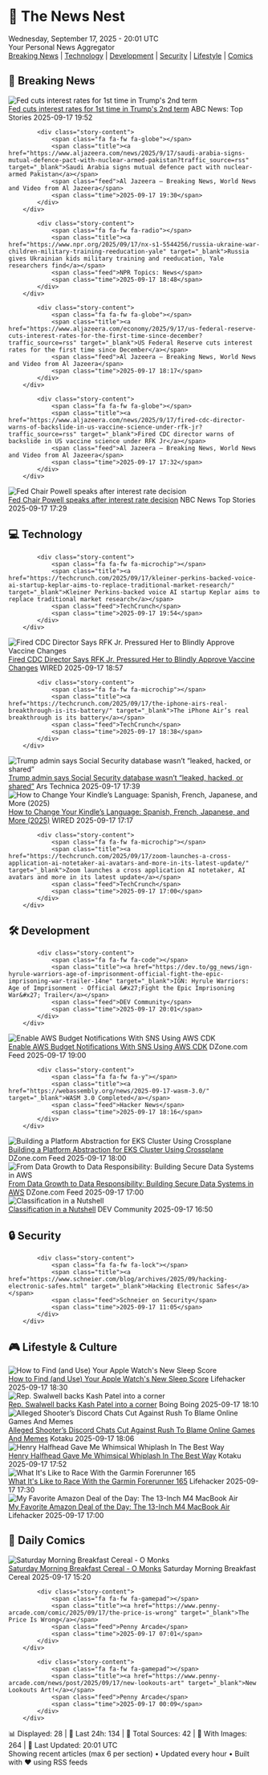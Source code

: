 <!-- Processing 54 RSS feeds at 2025-09-17 20:01:39 UTC -->
<!-- Processing: XKCD -->
<!-- Processing: Dilbert -->
<!-- Processing: Cyanide & Happiness -->
<!-- Processing: Dinosaur Comics -->
<!-- Processing: CNN Top Stories -->
<!-- Processing: Al Jazeera Breaking News -->
<!-- Processing: NPR News -->
<!-- Processing: CBC News -->
<!-- Error processing https://rss.cbc.ca/lineup/topstories.xml: The read operation timed out -->
<!-- Processing: Associated Press Breaking -->
<!-- Processing: ABC News Breaking -->
<!-- Processing: Guardian World News -->
<!-- Processing: Sky News World -->
<!-- Processing: TechCrunch -->
<!-- Processing: WIRED -->
<!-- Processing: Hacker News -->
<!-- Processing: Dev.to -->
<!-- Processing: StackOverflow Blog -->
<!-- Processing: OMG! Ubuntu -->
<!-- Processing: Red Hat Blog -->
<!-- Processing: Ubuntu Blog -->
<!-- Processing: GitLab Blog -->
<!-- Processing: DZone -->
<!-- Processing: Martin Fowler -->
<!-- Processing: Lifehacker -->
<!-- Processing: Boing Boing -->
<!-- Generated 9 new posts out of 25 feeds processed -->
<div class="newspaper-header">
    <h1 class="newspaper-title">📰 The News Nest</h1>
    <div class="newspaper-date">Wednesday, September 17, 2025 - 20:01 UTC</div>
    <div class="newspaper-subtitle">Your Personal News Aggregator</div>
</div>

<div class="newspaper-nav">
    <a href="#breaking">Breaking News</a> |
    <a href="#tech">Technology</a> |
    <a href="#dev">Development</a> |
    <a href="#security">Security</a> |
    <a href="#lifestyle">Lifestyle</a> |
    <a href="#webcomics">Comics</a>
</div>

<div class="news-section breaking-news" id="breaking">
<h2 class="section-header">🚨 Breaking News</h2>
<div class="stories-container">
<div class="story">
            <img src="https://s.abcnews.com/images/US/jerome-powell-1-rt-gmh-250917_1758134175320_hpMain_4x3t_384.jpg" alt="Fed cuts interest rates for 1st time in Trump&#x27;s 2nd term" class="story-image" loading="lazy" onerror="this.style.display='none'">
            <div class="story-content">
                <span class="fa fa-fw fa-tv"></span>
                <span class="title"><a href="https://abcnews.go.com/Business/fed-set-interest-rates-trump-seeks-shakeup-top/story?id=125623802" target="_blank">Fed cuts interest rates for 1st time in Trump&#x27;s 2nd term</a></span>
                <span class="feed">ABC News: Top Stories</span>
                <span class="time">2025-09-17 19:52</span>
            </div>
        </div>
<div class="story">
            
            <div class="story-content">
                <span class="fa fa-fw fa-globe"></span>
                <span class="title"><a href="https://www.aljazeera.com/news/2025/9/17/saudi-arabia-signs-mutual-defence-pact-with-nuclear-armed-pakistan?traffic_source=rss" target="_blank">Saudi Arabia signs mutual defence pact with nuclear-armed Pakistan</a></span>
                <span class="feed">Al Jazeera – Breaking News, World News and Video from Al Jazeera</span>
                <span class="time">2025-09-17 19:30</span>
            </div>
        </div>
<div class="story">
            
            <div class="story-content">
                <span class="fa fa-fw fa-radio"></span>
                <span class="title"><a href="https://www.npr.org/2025/09/17/nx-s1-5544256/russia-ukraine-war-children-military-training-reeducation-yale" target="_blank">Russia gives Ukrainian kids military training and reeducation, Yale researchers find</a></span>
                <span class="feed">NPR Topics: News</span>
                <span class="time">2025-09-17 18:48</span>
            </div>
        </div>
<div class="story">
            
            <div class="story-content">
                <span class="fa fa-fw fa-globe"></span>
                <span class="title"><a href="https://www.aljazeera.com/economy/2025/9/17/us-federal-reserve-cuts-interest-rates-for-the-first-time-since-december?traffic_source=rss" target="_blank">US Federal Reserve cuts interest rates for the first time since December</a></span>
                <span class="feed">Al Jazeera – Breaking News, World News and Video from Al Jazeera</span>
                <span class="time">2025-09-17 18:17</span>
            </div>
        </div>
<div class="story">
            
            <div class="story-content">
                <span class="fa fa-fw fa-globe"></span>
                <span class="title"><a href="https://www.aljazeera.com/news/2025/9/17/fired-cdc-director-warns-of-backslide-in-us-vaccine-science-under-rfk-jr?traffic_source=rss" target="_blank">Fired CDC director warns of backslide in US vaccine science under RFK Jr</a></span>
                <span class="feed">Al Jazeera – Breaking News, World News and Video from Al Jazeera</span>
                <span class="time">2025-09-17 17:32</span>
            </div>
        </div>
<div class="story">
            <img src="https://media-cldnry.s-nbcnews.com/image/upload/t_fit_1500w/mpx/2704722219/2025_09/jerome_powell-lufc2p.jpg" alt="Fed Chair Powell speaks after interest rate decision" class="story-image" loading="lazy" onerror="this.style.display='none'">
            <div class="story-content">
                <span class="fa fa-fw fa-broadcast-tower"></span>
                <span class="title"><a href="https://www.nbcnews.com/video/watch-live-fed-chair-powell-speaks-after-interest-rate-decision-247769157781" target="_blank">Fed Chair Powell speaks after interest rate decision</a></span>
                <span class="feed">NBC News Top Stories</span>
                <span class="time">2025-09-17 17:29</span>
            </div>
        </div>
</div>
</div>
<div class="news-section tech-news" id="tech">
<h2 class="section-header">💻 Technology</h2>
<div class="stories-container">
<div class="story">
            
            <div class="story-content">
                <span class="fa fa-fw fa-microchip"></span>
                <span class="title"><a href="https://techcrunch.com/2025/09/17/kleiner-perkins-backed-voice-ai-startup-keplar-aims-to-replace-traditional-market-research/" target="_blank">Kleiner Perkins-backed voice AI startup Keplar aims to replace traditional market research</a></span>
                <span class="feed">TechCrunch</span>
                <span class="time">2025-09-17 19:54</span>
            </div>
        </div>
<div class="story">
            <img src="https://media.wired.com/photos/68c9baa8417de5cb5d2fa3c8/master/pass/Susan-Monarez-Testifies-Before-Senate-Science-2221407764.jpg" alt="Fired CDC Director Says RFK Jr. Pressured Her to Blindly Approve Vaccine Changes" class="story-image" loading="lazy" onerror="this.style.display='none'">
            <div class="story-content">
                <span class="fa fa-fw fa-bolt"></span>
                <span class="title"><a href="https://www.wired.com/story/susan-monarez-fired-cdc-director-senate-testimony/" target="_blank">Fired CDC Director Says RFK Jr. Pressured Her to Blindly Approve Vaccine Changes</a></span>
                <span class="feed">WIRED</span>
                <span class="time">2025-09-17 18:57</span>
            </div>
        </div>
<div class="story">
            
            <div class="story-content">
                <span class="fa fa-fw fa-microchip"></span>
                <span class="title"><a href="https://techcrunch.com/2025/09/17/the-iphone-airs-real-breakthrough-is-its-battery/" target="_blank">The iPhone Air’s real breakthrough is its battery</a></span>
                <span class="feed">TechCrunch</span>
                <span class="time">2025-09-17 18:38</span>
            </div>
        </div>
<div class="story">
            <img src="https://cdn.arstechnica.net/wp-content/uploads/2025/03/delete-doge-500x500-1742411613.jpg" alt="Trump admin says Social Security database wasn’t “leaked, hacked, or shared”" class="story-image" loading="lazy" onerror="this.style.display='none'">
            <div class="story-content">
                <span class="fa fa-fw fa-cog"></span>
                <span class="title"><a href="https://arstechnica.com/tech-policy/2025/09/trump-admin-denies-doge-put-social-security-data-into-insecure-cloud-system/" target="_blank">Trump admin says Social Security database wasn’t “leaked, hacked, or shared”</a></span>
                <span class="feed">Ars Technica</span>
                <span class="time">2025-09-17 17:39</span>
            </div>
        </div>
<div class="story">
            <img src="https://media.wired.com/photos/68c9ff081b7c6d3f808ffd96/master/pass/Your%20Kindle%20Can%20Speak%20Multiple%20Languages.png" alt="How to Change Your Kindle’s Language: Spanish, French, Japanese, and More (2025)" class="story-image" loading="lazy" onerror="this.style.display='none'">
            <div class="story-content">
                <span class="fa fa-fw fa-bolt"></span>
                <span class="title"><a href="https://www.wired.com/story/how-to-change-kindle-language/" target="_blank">How to Change Your Kindle’s Language: Spanish, French, Japanese, and More (2025)</a></span>
                <span class="feed">WIRED</span>
                <span class="time">2025-09-17 17:17</span>
            </div>
        </div>
<div class="story">
            
            <div class="story-content">
                <span class="fa fa-fw fa-microchip"></span>
                <span class="title"><a href="https://techcrunch.com/2025/09/17/zoom-launches-a-cross-application-ai-notetaker-ai-avatars-and-more-in-its-latest-update/" target="_blank">Zoom launches a cross application AI notetaker, AI avatars and more in its latest update</a></span>
                <span class="feed">TechCrunch</span>
                <span class="time">2025-09-17 17:00</span>
            </div>
        </div>
</div>
</div>
<div class="news-section dev-news" id="dev">
<h2 class="section-header">🛠️ Development</h2>
<div class="stories-container">
<div class="story">
            
            <div class="story-content">
                <span class="fa fa-fw fa-code"></span>
                <span class="title"><a href="https://dev.to/gg_news/ign-hyrule-warriors-age-of-imprisonment-official-fight-the-epic-imprisoning-war-trailer-14ne" target="_blank">IGN: Hyrule Warriors: Age of Imprisonment - Official &#x27;Fight the Epic Imprisoning War&#x27; Trailer</a></span>
                <span class="feed">DEV Community</span>
                <span class="time">2025-09-17 20:01</span>
            </div>
        </div>
<div class="story">
            <img src="https://dz2cdn1.dzone.com/thumbnail?fid=18631882&w=600" alt="Enable AWS Budget Notifications With SNS Using AWS CDK" class="story-image" loading="lazy" onerror="this.style.display='none'">
            <div class="story-content">
                <span class="fa fa-fw fa-newspaper"></span>
                <span class="title"><a href="https://dzone.com/articles/aws-budget-notifications-sns-cdk" target="_blank">Enable AWS Budget Notifications With SNS Using AWS CDK</a></span>
                <span class="feed">DZone.com Feed</span>
                <span class="time">2025-09-17 19:00</span>
            </div>
        </div>
<div class="story">
            
            <div class="story-content">
                <span class="fa fa-fw fa-y"></span>
                <span class="title"><a href="https://webassembly.org/news/2025-09-17-wasm-3.0/" target="_blank">WASM 3.0 Completed</a></span>
                <span class="feed">Hacker News</span>
                <span class="time">2025-09-17 18:16</span>
            </div>
        </div>
<div class="story">
            <img src="https://dz2cdn1.dzone.com/thumbnail?fid=18630595&w=600" alt="Building a Platform Abstraction for EKS Cluster Using Crossplane" class="story-image" loading="lazy" onerror="this.style.display='none'">
            <div class="story-content">
                <span class="fa fa-fw fa-newspaper"></span>
                <span class="title"><a href="https://dzone.com/articles/platform-abstraction-eks-cluster-crossplane" target="_blank">Building a Platform Abstraction for EKS Cluster Using Crossplane</a></span>
                <span class="feed">DZone.com Feed</span>
                <span class="time">2025-09-17 18:00</span>
            </div>
        </div>
<div class="story">
            <img src="https://dz2cdn1.dzone.com/thumbnail?fid=18626170&w=600" alt="From Data Growth to Data Responsibility: Building Secure Data Systems in AWS" class="story-image" loading="lazy" onerror="this.style.display='none'">
            <div class="story-content">
                <span class="fa fa-fw fa-newspaper"></span>
                <span class="title"><a href="https://dzone.com/articles/building-secure-data-systems-aws" target="_blank">From Data Growth to Data Responsibility: Building Secure Data Systems in AWS</a></span>
                <span class="feed">DZone.com Feed</span>
                <span class="time">2025-09-17 17:00</span>
            </div>
        </div>
<div class="story">
            <img src="https://media2.dev.to/dynamic/image/width=800%2Cheight=%2Cfit=scale-down%2Cgravity=auto%2Cformat=auto/https%3A%2F%2Fdev-to-uploads.s3.amazonaws.com%2Fuploads%2Farticles%2Fs7v6soepv687wewtwtxb.png" alt="Classification in a Nutshell" class="story-image" loading="lazy" onerror="this.style.display='none'">
            <div class="story-content">
                <span class="fa fa-fw fa-code"></span>
                <span class="title"><a href="https://dev.to/vaishakhvipin/classification-in-a-nutshell-4b5g" target="_blank">Classification in a Nutshell</a></span>
                <span class="feed">DEV Community</span>
                <span class="time">2025-09-17 16:50</span>
            </div>
        </div>
</div>
</div>
<div class="news-section security-news" id="security">
<h2 class="section-header">🔒 Security</h2>
<div class="stories-container">
<div class="story">
            
            <div class="story-content">
                <span class="fa fa-fw fa-lock"></span>
                <span class="title"><a href="https://www.schneier.com/blog/archives/2025/09/hacking-electronic-safes.html" target="_blank">Hacking Electronic Safes</a></span>
                <span class="feed">Schneier on Security</span>
                <span class="time">2025-09-17 11:05</span>
            </div>
        </div>
</div>
</div>
<div class="news-section lifestyle-news" id="lifestyle">
<h2 class="section-header">🎮 Lifestyle & Culture</h2>
<div class="stories-container">
<div class="story">
            <img src="https://lifehacker.com/imagery/articles/01K5CEF8QQP827DHRE9GKZ0E9Z/hero-image.jpg" alt="How to Find (and Use) Your Apple Watch&#x27;s New Sleep Score" class="story-image" loading="lazy" onerror="this.style.display='none'">
            <div class="story-content">
                <span class="fa fa-fw fa-life-ring"></span>
                <span class="title"><a href="https://lifehacker.com/health/where-to-see-apple-watch-sleep-score?utm_medium=RSS" target="_blank">How to Find (and Use) Your Apple Watch&#x27;s New Sleep Score</a></span>
                <span class="feed">Lifehacker</span>
                <span class="time">2025-09-17 18:30</span>
            </div>
        </div>
<div class="story">
            <img src="https://i0.wp.com/boingboing.net/wp-content/uploads/2025/09/Kash-Patel.jpg?fit=680%2C383&amp;quality=60&amp;ssl=1" alt="Rep. Swalwell backs Kash Patel into a corner" class="story-image" loading="lazy" onerror="this.style.display='none'">
            <div class="story-content">
                <span class="fa fa-fw fa-arrow-right"></span>
                <span class="title"><a href="https://boingboing.net/2025/09/17/rep-swalwell-backs-kash-patel-into-a-corner.html" target="_blank">Rep. Swalwell backs Kash Patel into a corner</a></span>
                <span class="feed">Boing Boing</span>
                <span class="time">2025-09-17 18:10</span>
            </div>
        </div>
<div class="story">
            <img src="https://kotaku.com/app/uploads/2025/09/sea-of-thieves.jpg" alt="Alleged Shooter’s Discord Chats Cut Against Rush To Blame Online Games And Memes" class="story-image" loading="lazy" onerror="this.style.display='none'">
            <div class="story-content">
                <span class="fa fa-fw fa-gamepad"></span>
                <span class="title"><a href="https://kotaku.com/charlie-kirk-shooter-discord-politics-helldivers-memes-2000626029" target="_blank">Alleged Shooter’s Discord Chats Cut Against Rush To Blame Online Games And Memes</a></span>
                <span class="feed">Kotaku</span>
                <span class="time">2025-09-17 18:06</span>
            </div>
        </div>
<div class="story">
            <img src="https://kotaku.com/app/uploads/2025/09/henry-halfhead.jpg" alt="Henry Halfhead Gave Me Whimsical Whiplash In The Best Way" class="story-image" loading="lazy" onerror="this.style.display='none'">
            <div class="story-content">
                <span class="fa fa-fw fa-gamepad"></span>
                <span class="title"><a href="https://kotaku.com/henry-halfhead-review-cozy-sandbox-sim-switch-2000626517" target="_blank">Henry Halfhead Gave Me Whimsical Whiplash In The Best Way</a></span>
                <span class="feed">Kotaku</span>
                <span class="time">2025-09-17 17:52</span>
            </div>
        </div>
<div class="story">
            <img src="https://lifehacker.com/imagery/articles/01K5C62HN10W7B8AN4Q4QB0RXD/hero-image.png" alt="What It&#x27;s Like to Race With the Garmin Forerunner 165" class="story-image" loading="lazy" onerror="this.style.display='none'">
            <div class="story-content">
                <span class="fa fa-fw fa-life-ring"></span>
                <span class="title"><a href="https://lifehacker.com/health/what-its-like-to-race-with-the-garmin-forerunner-165?utm_medium=RSS" target="_blank">What It&#x27;s Like to Race With the Garmin Forerunner 165</a></span>
                <span class="feed">Lifehacker</span>
                <span class="time">2025-09-17 17:30</span>
            </div>
        </div>
<div class="story">
            <img src="https://lifehacker.com/imagery/articles/01K5C6S5REB95A96GWXAPH5SYV/hero-image.png" alt="My Favorite Amazon Deal of the Day: The 13-Inch M4 MacBook Air" class="story-image" loading="lazy" onerror="this.style.display='none'">
            <div class="story-content">
                <span class="fa fa-fw fa-life-ring"></span>
                <span class="title"><a href="https://lifehacker.com/tech/my-favorite-amazon-deal-of-the-day-13-inch-m4-macbook-air?utm_medium=RSS" target="_blank">My Favorite Amazon Deal of the Day: The 13-Inch M4 MacBook Air</a></span>
                <span class="feed">Lifehacker</span>
                <span class="time">2025-09-17 17:00</span>
            </div>
        </div>
</div>
</div>
<div class="news-section webcomics-section" id="webcomics">
<h2 class="section-header">🎨 Daily Comics</h2>
<div class="stories-container">
<div class="story">
            <img src="https://www.smbc-comics.com/comics/1757980876-20250917.png" alt="Saturday Morning Breakfast Cereal - O Monks" class="story-image" loading="lazy" onerror="this.style.display='none'">
            <div class="story-content">
                <span class="fa fa-fw fa-smile"></span>
                <span class="title"><a href="https://www.smbc-comics.com/comic/o-monks" target="_blank">Saturday Morning Breakfast Cereal - O Monks</a></span>
                <span class="feed">Saturday Morning Breakfast Cereal</span>
                <span class="time">2025-09-17 15:20</span>
            </div>
        </div>
<div class="story">
            
            <div class="story-content">
                <span class="fa fa-fw fa-gamepad"></span>
                <span class="title"><a href="https://www.penny-arcade.com/comic/2025/09/17/the-price-is-wrong" target="_blank">The Price Is Wrong</a></span>
                <span class="feed">Penny Arcade</span>
                <span class="time">2025-09-17 07:01</span>
            </div>
        </div>
<div class="story">
            
            <div class="story-content">
                <span class="fa fa-fw fa-gamepad"></span>
                <span class="title"><a href="https://www.penny-arcade.com/news/post/2025/09/17/new-lookouts-art" target="_blank">New Lookouts Art!</a></span>
                <span class="feed">Penny Arcade</span>
                <span class="time">2025-09-17 00:09</span>
            </div>
        </div>
</div>
</div>

<div class="newspaper-footer">
    <div class="stats">
        📊 Displayed: 28 | 📅 Last 24h: 134 | 📡 Total Sources: 42 | 📸 With Images: 264 |
        🔄 Last Updated: 20:01 UTC
    </div>
    <div class="footer-note">
        Showing recent articles (max 6 per section) • Updated every hour • Built with ❤️ using RSS feeds
    </div>
</div>
